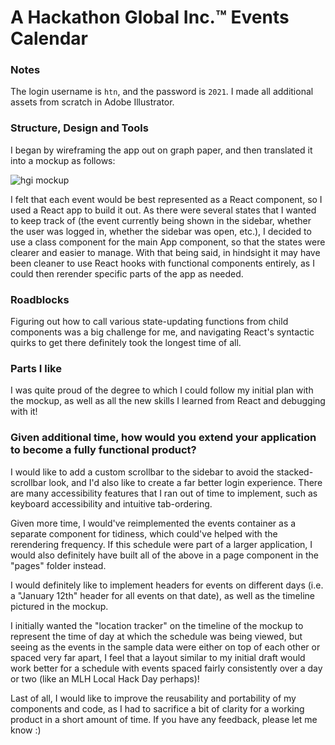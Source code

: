 # A Hackathon Global Inc.™ Events Calendar

### Notes
The login username is `htn`, and the password is `2021`. I made all additional assets from scratch in Adobe Illustrator.

### Structure, Design and Tools
I began by wireframing the app out on graph paper, and then translated it into a mockup as follows:

![hgi mockup](https://i.imgur.com/LAHWLZW.png "hgi mockup")

I felt that each event would be best represented as a React component, so I used a React app to build it out. As there were several states that I wanted to keep track of (the event currently being shown in the sidebar, whether the user was logged in, whether the sidebar was open, etc.), I decided to use a class component for the main App component, so that the states were clearer and easier to manage. With that being said, in hindsight it may have been cleaner to use React hooks with functional components entirely, as I could then rerender specific parts of the app as needed.

### Roadblocks
Figuring out how to call various state-updating functions from child components was a big challenge for me, and navigating React's syntactic quirks to get there definitely took the longest time of all.

### Parts I like
I was quite proud of the degree to which I could follow my initial plan with the mockup, as well as all the new skills I learned from React and debugging with it!

### Given additional time, how would you extend your application to become a fully functional product?

I would like to add a custom scrollbar to the sidebar to avoid the stacked-scrollbar look, and I'd also like to create a far better login experience. There are many accessibility features that I ran out of time to implement, such as keyboard accessibility and intuitive tab-ordering.

Given more time, I would've reimplemented the events container as a separate component for tidiness, which could've helped with the rerendering frequency. If this schedule were part of a larger application, I would also definitely have built all of the above in a page component in the "pages" folder instead.

I would definitely like to implement headers for events on different days (i.e. a "January 12th" header for all events on that date), as well as the timeline pictured in the mockup. 

I initially wanted the "location tracker" on the timeline of the mockup to represent the time of day at which the schedule was being viewed, but seeing as the events in the sample data were either on top of each other or spaced very far apart, I feel that a layout similar to my initial draft would work better for a schedule with events spaced fairly consistently over a day or two (like an MLH Local Hack Day perhaps)!

Last of all, I would like to improve the reusability and portability of my components and code, as I had to sacrifice a bit of clarity for a working product in a short amount of time. If you have any feedback, please let me know :) 


